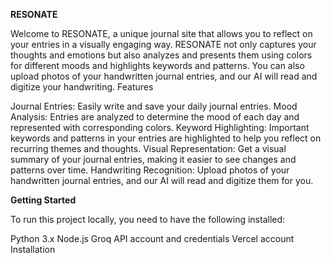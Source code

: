 **RESONATE**

Welcome to RESONATE, a unique journal site that allows you to reflect on your entries in a visually engaging way. RESONATE not only captures your thoughts and emotions but also analyzes and presents them using colors for different moods and highlights keywords and patterns. You can also upload photos of your handwritten journal entries, and our AI will read and digitize your handwriting.
Features

Journal Entries: Easily write and save your daily journal entries. Mood Analysis: Entries are analyzed to determine the mood of each day and represented with corresponding colors. Keyword Highlighting: Important keywords and patterns in your entries are highlighted to help you reflect on recurring themes and thoughts. Visual Representation: Get a visual summary of your journal entries, making it easier to see changes and patterns over time. Handwriting Recognition: Upload photos of your handwritten journal entries, and our AI will read and digitize them for you.

**Getting Started**

To run this project locally, you need to have the following installed:

Python 3.x Node.js Groq API account and credentials Vercel account
Installation

